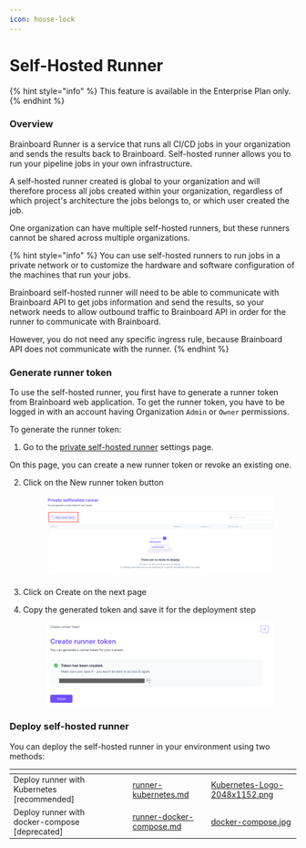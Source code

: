```yaml
---
icon: house-lock
---
```


# Self-Hosted Runner

{% hint style="info" %}
This feature is available in the Enterprise Plan only.
{% endhint %}

### Overview

Brainboard Runner is a service that runs all CI/CD jobs in your organization and sends the results back to Brainboard. Self-hosted runner allows you to run your pipeline jobs in your own infrastructure.

A self-hosted runner created is global to your organization and will therefore process all jobs created within your organization, regardless of which project's architecture the jobs belongs to, or which user created the job.

One organization can have multiple self-hosted runners, but these runners cannot be shared across multiple organizations.

{% hint style="info" %}
You can use self-hosted runners to run jobs in a private network or to customize the hardware and software configuration of the machines that run your jobs.

Brainboard self-hosted runner will need to be able to communicate with Brainboard API to get jobs information and send the results, so your network needs to allow outbound traffic to Brainboard API in order for the runner to communicate with Brainboard.

However, you do not need any specific ingress rule, because Brainboard API does not communicate with the runner.&#x20;
{% endhint %}

### Generate runner token

To use the self-hosted runner, you first have to generate a runner token from Brainboard web application. To get the runner token, you have to be logged in with an account having Organization `Admin` or `Owner` permissions.

To generate the runner token:

1. Go to the [private self-hosted runner](https://app.brainboard.co/settings/runner-tokens) settings page.

On this page, you can create a new runner token or revoke an existing one.

2.  Click on the New runner token button&#x20;

    <figure><img src="../../.gitbook/assets/new-runner-token.png" alt=""><figcaption></figcaption></figure>
3. Click on Create on the next page
4.  Copy the generated token and save it for the deployment step&#x20;

    <figure><img src="../../.gitbook/assets/runner-token-creation.png" alt=""><figcaption></figcaption></figure>

### Deploy self-hosted runner

You can deploy the self-hosted runner in your environment using two methods:

<table data-view="cards"><thead><tr><th></th><th></th><th></th><th data-hidden data-card-target data-type="content-ref"></th><th data-hidden data-card-cover data-type="files"></th></tr></thead><tbody><tr><td>Deploy runner with Kubernetes [recommended]</td><td></td><td></td><td><a href="runner-kubernetes.md">runner-kubernetes.md</a></td><td><a href="../../.gitbook/assets/Kubernetes-Logo-2048x1152.png">Kubernetes-Logo-2048x1152.png</a></td></tr><tr><td>Deploy runner with docker-compose [deprecated]</td><td></td><td></td><td><a href="runner-docker-compose.md">runner-docker-compose.md</a></td><td><a href="../../.gitbook/assets/docker-compose.jpg">docker-compose.jpg</a></td></tr></tbody></table>

